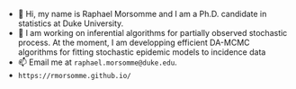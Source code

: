 - 👋 Hi, my name is Raphael Morsomme and I am a Ph.D. candidate in statistics at Duke University.
- 👀 I am working on inferential algorithms for partially observed stochastic process. At the moment, I am developping efficient DA-MCMC algorithms for fitting stochastic epidemic models to incidence data
- 📫 Email me at `raphael.morsomme@duke.edu`.
- `https://rmorsomme.github.io/`

<!---
- 🌱 I’m currently learning ...
- 💞️ I’m looking to collaborate on ...
rmorsomme/rmorsomme is a ✨ special ✨ repository because its `README.md` (this file) appears on your GitHub profile.
You can click the Preview link to take a look at your changes.
--->
